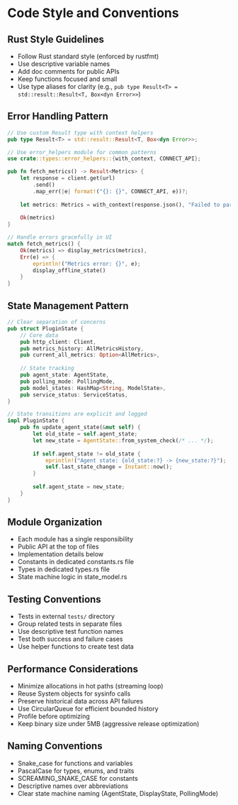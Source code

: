 # Code Style and Conventions

## Rust Style Guidelines
- Follow Rust standard style (enforced by rustfmt)
- Use descriptive variable names
- Add doc comments for public APIs
- Keep functions focused and small
- Use type aliases for clarity (e.g., `pub type Result<T> = std::result::Result<T, Box<dyn Error>>`)

## Error Handling Pattern
```rust
// Use custom Result type with context helpers
pub type Result<T> = std::result::Result<T, Box<dyn Error>>;

// Use error_helpers module for common patterns
use crate::types::error_helpers::{with_context, CONNECT_API};

pub fn fetch_metrics() -> Result<Metrics> {
    let response = client.get(url)
        .send()
        .map_err(|e| format!("{}: {}", CONNECT_API, e))?;
    
    let metrics: Metrics = with_context(response.json(), "Failed to parse JSON")?;
    
    Ok(metrics)
}

// Handle errors gracefully in UI
match fetch_metrics() {
    Ok(metrics) => display_metrics(metrics),
    Err(e) => {
        eprintln!("Metrics error: {}", e);
        display_offline_state()
    }
}
```

## State Management Pattern
```rust
// Clear separation of concerns
pub struct PluginState {
    // Core data
    pub http_client: Client,
    pub metrics_history: AllMetricsHistory,
    pub current_all_metrics: Option<AllMetrics>,
    
    // State tracking
    pub agent_state: AgentState,
    pub polling_mode: PollingMode,
    pub model_states: HashMap<String, ModelState>,
    pub service_status: ServiceStatus,
}

// State transitions are explicit and logged
impl PluginState {
    pub fn update_agent_state(&mut self) {
        let old_state = self.agent_state;
        let new_state = AgentState::from_system_check(/* ... */);
        
        if self.agent_state != old_state {
            eprintln!("Agent state: {old_state:?} -> {new_state:?}");
            self.last_state_change = Instant::now();
        }
        
        self.agent_state = new_state;
    }
}
```

## Module Organization
- Each module has a single responsibility
- Public API at the top of files
- Implementation details below
- Constants in dedicated constants.rs file
- Types in dedicated types.rs file
- State machine logic in state_model.rs

## Testing Conventions
- Tests in external `tests/` directory
- Group related tests in separate files
- Use descriptive test function names
- Test both success and failure cases
- Use helper functions to create test data

## Performance Considerations
- Minimize allocations in hot paths (streaming loop)
- Reuse System objects for sysinfo calls
- Preserve historical data across API failures
- Use CircularQueue for efficient bounded history
- Profile before optimizing
- Keep binary size under 5MB (aggressive release optimization)

## Naming Conventions
- Snake_case for functions and variables
- PascalCase for types, enums, and traits
- SCREAMING_SNAKE_CASE for constants
- Descriptive names over abbreviations
- Clear state machine naming (AgentState, DisplayState, PollingMode)